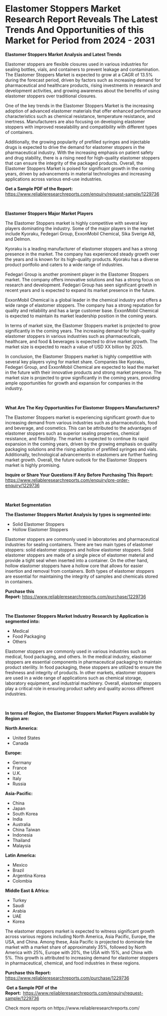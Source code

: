<p><h1>Elastomer Stoppers Market Research Report Reveals The Latest Trends And Opportunities of this Market for Period from 2024 - 2031</h1></p><p><strong>Elastomer Stoppers Market Analysis and Latest Trends</strong></p>
<p><p>Elastomer stoppers are flexible closures used in various industries for sealing bottles, vials, and containers to prevent leakage and contamination. The Elastomer Stoppers Market is expected to grow at a CAGR of 13.5% during the forecast period, driven by factors such as increasing demand for pharmaceutical and healthcare products, rising investments in research and development activities, and growing awareness about the benefits of using elastomer stoppers over traditional closures.</p><p>One of the key trends in the Elastomer Stoppers Market is the increasing adoption of advanced elastomer materials that offer enhanced performance characteristics such as chemical resistance, temperature resistance, and inertness. Manufacturers are also focusing on developing elastomer stoppers with improved resealability and compatibility with different types of containers.</p><p>Additionally, the growing popularity of prefilled syringes and injectable drugs is expected to drive the demand for elastomer stoppers in the pharmaceutical industry. With the increasing emphasis on patient safety and drug stability, there is a rising need for high-quality elastomer stoppers that can ensure the integrity of the packaged products. Overall, the Elastomer Stoppers Market is poised for significant growth in the coming years, driven by advancements in material technologies and increasing applications across various end-use industries.</p></p>
<p><strong>Get a Sample PDF of the Report:&nbsp;</strong> <a href="https://www.reliableresearchreports.com/enquiry/request-sample/1229736">https://www.reliableresearchreports.com/enquiry/request-sample/1229736</a></p>
<p>&nbsp;</p>
<p><strong>Elastomer Stoppers Major Market Players</strong></p>
<p><p>The Elastomer Stoppers market is highly competitive with several key players dominating the industry. Some of the major players in the market include Kyoraku, Fedegari Group, ExxonMobil Chemical, Sika Sverige AB, and Delmon.</p><p>Kyoraku is a leading manufacturer of elastomer stoppers and has a strong presence in the market. The company has experienced steady growth over the years and is known for its high-quality products. Kyoraku has a diverse product portfolio and caters to a wide range of industries.</p><p>Fedegari Group is another prominent player in the Elastomer Stoppers market. The company offers innovative solutions and has a strong focus on research and development. Fedegari Group has seen significant growth in recent years and is expected to expand its market presence in the future.</p><p>ExxonMobil Chemical is a global leader in the chemical industry and offers a wide range of elastomer stoppers. The company has a strong reputation for quality and reliability and has a large customer base. ExxonMobil Chemical is expected to maintain its market leadership position in the coming years.</p><p>In terms of market size, the Elastomer Stoppers market is projected to grow significantly in the coming years. The increasing demand for high-quality elastomer stoppers in various industries such as pharmaceuticals, healthcare, and food & beverages is expected to drive market growth. The market size is expected to reach a value of USD XX billion by 2025.</p><p>In conclusion, the Elastomer Stoppers market is highly competitive with several key players vying for market share. Companies like Kyoraku, Fedegari Group, and ExxonMobil Chemical are expected to lead the market in the future with their innovative products and strong market presence. The market size is projected to grow significantly in the coming years, providing ample opportunities for growth and expansion for companies in the industry.</p></p>
<p>&nbsp;</p>
<p><strong>What Are The Key Opportunities For Elastomer Stoppers Manufacturers?</strong></p>
<p><p>The Elastomer Stoppers market is experiencing significant growth due to increasing demand from various industries such as pharmaceuticals, food and beverage, and cosmetics. This can be attributed to the advantages of elastomer stoppers such as superior sealing properties, chemical resistance, and flexibility. The market is expected to continue its rapid expansion in the coming years, driven by the growing emphasis on quality packaging solutions and the rising adoption of prefilled syringes and vials. Additionally, technological advancements in elastomers are further fueling market growth. Overall, the future outlook for the Elastomer Stoppers market is highly promising.</p></p>
<p><strong>Inquire or Share Your Questions If Any Before Purchasing This Report:</strong> <a href="https://www.reliableresearchreports.com/enquiry/pre-order-enquiry/1229736">https://www.reliableresearchreports.com/enquiry/pre-order-enquiry/1229736</a></p>
<p>&nbsp;</p>
<p><strong>Market Segmentation</strong></p>
<p><strong>The Elastomer Stoppers Market Analysis by types is segmented into:</strong></p>
<p><ul><li>Solid Elastomer Stoppers</li><li>Hollow Elastomer Stoppers</li></ul></p>
<p><p>Elastomer stoppers are commonly used in laboratories and pharmaceutical industries for sealing containers. There are two main types of elastomer stoppers: solid elastomer stoppers and hollow elastomer stoppers. Solid elastomer stoppers are made of a single piece of elastomer material and provide a tight seal when inserted into a container. On the other hand, hollow elastomer stoppers have a hollow core that allows for easier insertion and removal from containers. Both types of elastomer stoppers are essential for maintaining the integrity of samples and chemicals stored in containers.</p></p>
<p><strong>Purchase this Report:&nbsp;</strong><a href="https://www.reliableresearchreports.com/purchase/1229736">https://www.reliableresearchreports.com/purchase/1229736</a></p>
<p>&nbsp;</p>
<p><strong>The Elastomer Stoppers Market Industry Research by Application is segmented into:</strong></p>
<p><ul><li>Medical</li><li>Food Packaging</li><li>Others</li></ul></p>
<p><p>Elastomer stoppers are commonly used in various industries such as medical, food packaging, and others. In the medical industry, elastomer stoppers are essential components in pharmaceutical packaging to maintain product sterility. In food packaging, these stoppers are utilized to ensure the freshness and integrity of products. In other markets, elastomer stoppers are used in a wide range of applications such as chemical storage, laboratory equipment, and industrial machinery. Overall, elastomer stoppers play a critical role in ensuring product safety and quality across different industries.</p></p>
<p>&nbsp;</p>
<p><strong>In terms of Region, the Elastomer Stoppers Market Players available by Region are:</strong></p>
<p>
    <p> <strong> North America: </strong>
        <ul>
            <li>United States</li>
            <li>Canada</li>
        </ul>
        </p> 
    <p> <strong> Europe: </strong>
        <ul>
            <li>Germany</li>
            <li>France</li>
            <li>U.K.</li>
            <li>Italy</li>
            <li>Russia</li>
        </ul>
        </p> 
    <p> <strong> Asia-Pacific: </strong>
        <ul>
            <li>China</li>
            <li>Japan</li>
            <li>South Korea</li>
            <li>India</li>
            <li>Australia</li>
            <li>China Taiwan</li>
            <li>Indonesia</li>
            <li>Thailand</li>
            <li>Malaysia</li>
        </ul>
        </p> 
    <p> <strong> Latin America: </strong>
        <ul>
            <li>Mexico</li>
            <li>Brazil</li>
            <li>Argentina Korea</li>
            <li>Colombia</li>
        </ul>
        </p> 
    <p> <strong> Middle East & Africa: </strong>
        <ul>
            <li>Turkey</li>
            <li>Saudi</li>
            <li>Arabia</li>
            <li>UAE</li>
            <li>Korea</li>
        </ul>
    </p>
    </p>
<p><p>The elastomer stoppers market is expected to witness significant growth across various regions including North America, Asia Pacific, Europe, the USA, and China. Among these, Asia Pacific is projected to dominate the market with a market share of approximately 35%, followed by North America with 25%, Europe with 20%, the USA with 15%, and China with 5%. This growth is attributed to increasing demand for elastomer stoppers in pharmaceutical, chemical, and food industries in these regions.</p></p>
<p><strong>Purchase this Report: </strong><a href="https://www.reliableresearchreports.com/purchase/1229736">https://www.reliableresearchreports.com/purchase/1229736</a></p>
<p>&nbsp;<strong>Get a Sample PDF of the Report:&nbsp;&nbsp;</strong><a href="https://www.reliableresearchreports.com/enquiry/request-sample/1229736">https://www.reliableresearchreports.com/enquiry/request-sample/1229736</a></p>
<p><strong></strong></p>
<p>Check more reports on https://www.reliableresearchreports.com/</p>